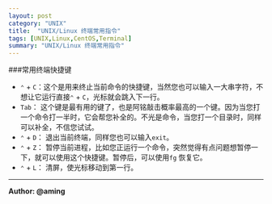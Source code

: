 ```yaml
---
layout: post
category: "UNIX"
title:  "UNIX/Linux 终端常用指令"
tags: [UNIX,Linux,CentOS,Terminal]
summary: "UNIX/Linux 终端常用指令"
---
```

###常用终端快捷键
* `⌃` + `C`：这个是用来终止当前命令的快捷键，当然您也可以输入一大串字符，不想让它运行直接`⌃` + `C`，光标就会跳入下一行。  
* `Tab`： 这个键是最有用的键了，也是阿铭敲击概率最高的一个键。因为当您打一个命令打一半时，它会帮您补全的。不光是命令，当您打一个目录时，同样可以补全，不信您试试。  
* `⌃` + `D`： 退出当前终端，同样您也可以输入`exit`。  
* `⌃` + `Z`： 暂停当前进程，比如您正运行一个命令，突然觉得有点问题想暂停一下，就可以使用这个快捷键。暂停后，可以使用`fg` 恢复它。  
* `⌃` + `L`： 清屏，使光标移动到第一行。

---
**Author: @aming**

